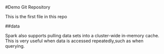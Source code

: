 #Demo Git Repository

This is the first file in this repo

##data


Spark also supports pulling data sets into a cluster-wide in-memory cache. This is very useful when data is accessed repeatedly,such as when querying.
